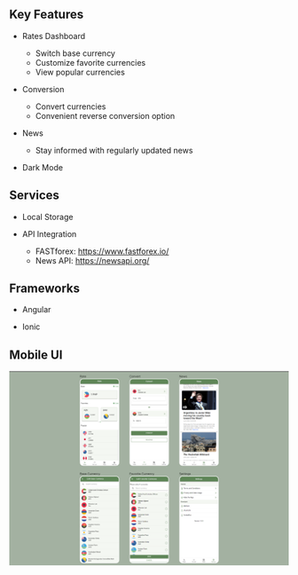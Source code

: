## Key Features

- Rates Dashboard
  - Switch base currency
  - Customize favorite currencies
  - View popular currencies

- Conversion
  - Convert currencies
  - Convenient reverse conversion option

- News
  - Stay informed with regularly updated news	

- Dark Mode


## Services

- Local Storage 

- API Integration
  - FASTforex: https://www.fastforex.io/
  - News API: https://newsapi.org/


## Frameworks

- Angular

- Ionic

## Mobile UI
![Moobile UI](https://github.com/chaztyles/Mobile-Currency-Converter-with-News-/blob/ba285738c6e7f09978499fabe24bdf6f2c216d0d/src/assets/ui.png)




